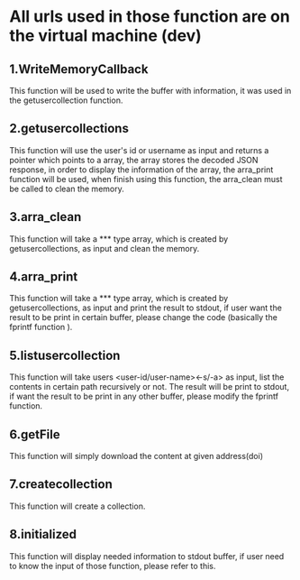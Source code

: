 # All urls used in those function are on the virtual machine (dev)


## 1.WriteMemoryCallback
This function will be used to write the buffer with information, it was used in the getusercollection function.

## 2.getusercollections
This function will use the user's id or username as input and returns a pointer which points to a array,
the array stores the decoded JSON response, in order to display the information of the array, the arra_print function
will be used, when finish using this function, the arra_clean must be called to clean the memory.

## 3.arra_clean
This function will take a *** type array, which is created by getusercollections, as input and clean the memory.

## 4.arra_print
This function will take a *** type array, which is created by getusercollections, as input and print the result to stdout,
if user want the result to be print in certain buffer, please change the code (basically the fprintf function ).

## 5.listusercollection
This function will take users <coll-id-or-name> <path> <user-id/user-name><-s/-a> as input, list the contents in certain path 
recursively or not. The result will be print to stdout, if want the result to be print in any other buffer, please modify the 
fprintf function.

## 6.getFile
This function will simply download the content at given address(doi)

## 7.createcollection
This function will create a collection.

## 8.initialized 
This function will display needed information to stdout buffer, if user need to know the 
input of those function, please refer to this.
